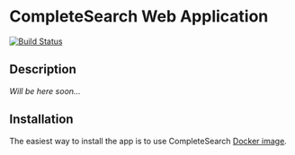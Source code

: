 # CompleteSearch Web Application

[![Build Status](https://travis-ci.org/anatskiy/CompleteSearch.svg?branch=develop)](https://travis-ci.org/anatskiy/CompleteSearch)

## Description

_Will be here soon..._

## Installation
The easiest way to install the app is to use CompleteSearch [Docker image](https://github.com/anatskiy/docker-completesearch).
